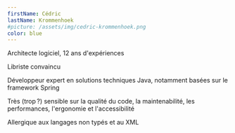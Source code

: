 ```yaml
---
firstName: Cédric
lastName: Krommenhoek
#picture: /assets/img/cedric-krommenhoek.png
color: blue
---
```


Architecte logiciel, 12 ans d'expériences

Libriste convaincu

Développeur expert en solutions techniques Java, notamment basées sur le framework Spring 

Très (trop ?) sensible sur la qualité du code, la maintenabilité, les performances, l'ergonomie et l'accessibilité

Allergique aux langages non typés et au XML
